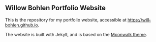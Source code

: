 ## Willow Bohlen Portfolio Website

This is the repository for my portfolio website, accessible at https://will-bohlen.github.io. 

The website is built with Jekyll, and is based on the [Moonwalk theme](https://github.com/abhinavs/moonwalk).